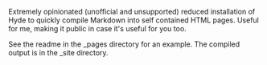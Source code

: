 Extremely opinionated (unofficial and unsupported) reduced installation of Hyde to quickly compile Markdown into self contained HTML pages. Useful for me, making it public in case it's useful for you too.

See the readme in the _pages directory for an example. The compiled output is in the _site directory.